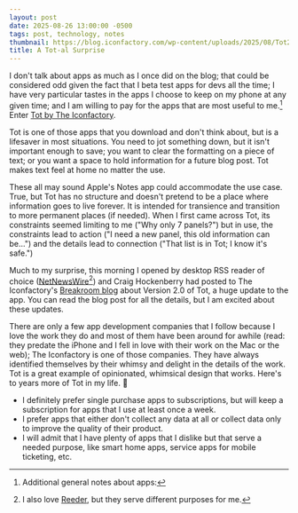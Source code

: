 ```yaml
---
layout: post
date: 2025-08-26 13:00:00 -0500
tags: post, technology, notes
thumbnail: https://blog.iconfactory.com/wp-content/uploads/2025/08/Tot2-Hero-Iconfactory.jpg
title: A Tot-al Surprise
--- 
```


I don't talk about apps as much as I once did on the blog; that could be considered odd given the fact that I beta test apps for devs all the time; I have very particular tastes in the apps I choose to keep on my phone at any given time; and I am willing to pay for the apps that are most useful to me.[^1] Enter [Tot by The Iconfactory](https://tot.rocks).

Tot is one of those apps that you download and don't think about, but is a lifesaver in most situations. You need to jot something down, but it isn't important enough to save; you want to clear the formatting on a piece of text; or you want a space to hold information for a future blog post. Tot makes text feel at home no matter the use.

These all may sound Apple's Notes app could accommodate the use case. True, but Tot has no structure and doesn't pretend to be a place where information goes to live forever. It is intended for transience and transition to more permanent places (if needed). When I first came across Tot, its constraints seemed limiting to me ("Why only 7 panels?") but in use, the constraints lead to action ("I need a new panel, this old information can be...") and the details lead to connection ("That list is in Tot; I know it's safe.")

Much to my surprise, this morning I opened by desktop RSS reader of choice ([NetNewsWire](https://netnewswire.com)[^2]) and Craig Hockenberry had posted to The Iconfactory's [Breakroom blog](https://blog.iconfactory.com/2025/08/tot-version-2-says-hello/) about Version 2.0 of Tot, a huge update to the app. You can read the blog post for all the details, but I am excited about these updates.

There are only a few app development companies that I follow because I love the work they do and most of them have been around for awhile (read: they predate the iPhone and I fell in love with their work on the Mac or the web); The Iconfactory is one of those companies. They have always identified themselves by their whimsy and delight in the details of the work. Tot is a great example of opinionated, whimsical design that works. Here's to years more of Tot in my life. 🥂

[^1]: Additional general notes about apps:
- I definitely prefer single purchase apps to subscriptions, but will keep a subscription for apps that I use at least once a week. 
- I prefer apps that either don't collect any data at all or collect data only to improve the quality of their product.
- I will admit that I have plenty of apps that I dislike but that serve a needed purpose, like smart home apps, service apps for mobile ticketing, etc.
[^2]: I also love [Reeder](https://reeder.app), but they serve different purposes for me.